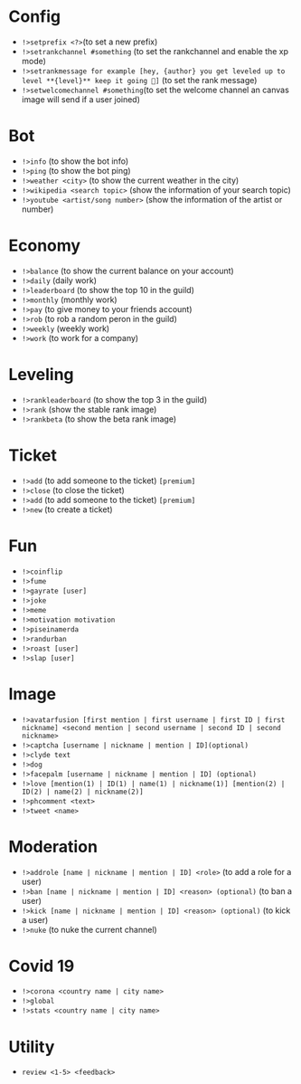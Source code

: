 # Config

+ `!>setprefix <?>`(to set a new prefix)
+ `!>setrankchannel #something` (to set the rankchannel and enable the xp mode)
+ `!>setrankmessage for example [hey, {author} you get leveled up to level **{level}** keep it going 🥳]` (to set the rank message)
+ `!>setwelcomechannel #something`(to set the welcome channel an canvas image will send if a user joined)

# Bot
+ `!>info` (to show the bot info)
+ `!>ping` (to show the bot ping)
+ `!>weather <city>` (to show the current weather in the city)
+ `!>wikipedia <search topic>` (show the information of your search topic)
+ `!>youtube <artist/song number>` (show the information of the artist or number)

# Economy
+ `!>balance` (to show the current balance on your account)
+ `!>daily` (daily work)
+ `!>leaderboard` (to show the top 10 in the guild)
+ `!>monthly` (monthly work)
+ `!>pay` (to give money to your friends account)
+ `!>rob` (to rob a random peron in the guild)
+ `!>weekly` (weekly work)
+ `!>work` (to work for a company)

# Leveling
+ `!>rankleaderboard` (to show the top 3 in the guild)
+ `!>rank` (show the stable rank image)
+ `!>rankbeta` (to show the beta rank image)

# Ticket
+ `!>add` (to add someone to the ticket) `[premium]`
+ `!>close` (to close the ticket)
+ `!>add` (to add someone to the ticket) `[premium]`
+ `!>new` (to create a ticket)

# Fun
+ `!>coinflip`
+ `!>fume`
+ `!>gayrate [user]`
+ `!>joke`
+ `!>meme`
+ `!>motivation motivation`
+ `!>piseinamerda`
+ `!>randurban`
+ `!>roast [user]`
+ `!>slap [user]`

# Image
+ `!>avatarfusion [first mention | first username | first ID | first nickname] <second mention | second username | second ID | second nickname>`
+ `!>captcha [username | nickname | mention | ID](optional)`
+ `!>clyde text`
+ `!>dog`
+ `!>facepalm [username | nickname | mention | ID] (optional)`
+ `!>love [mention(1) | ID(1) | name(1) | nickname(1)] [mention(2) | ID(2) | name(2) | nickname(2)]`
+ `!>phcomment <text>`
+ `!>tweet <name>`

# Moderation
+ `!>addrole [name | nickname | mention | ID] <role>` (to add a role for a user)
+ `!>ban [name | nickname | mention | ID] <reason> (optional)` (to ban a user)
+ `!>kick [name | nickname | mention | ID] <reason> (optional)` (to kick a user)
+ `!>nuke` (to nuke the current channel)

# Covid 19
+ `!>corona <country name | city name>`
+ `!>global`
+ `!>stats <country name | city name>`

# Utility
+ `review <1-5> <feedback>`
